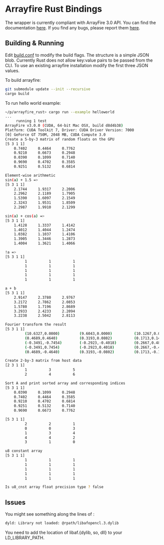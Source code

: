 # Arrayfire Rust Bindings

The wrapper is currently compliant with ArrayFire 3.0 API. You can find the documentation [here](http://arrayfire.github.io/arrayfire-rust/arrayfire/index.html). If you find any bugs, please report them [here](https://github.com/arrayfire/arrayfire-rust/issues).

## Building & Running

Edit [build.conf](build.conf) to modify the build flags. The structure is a simple JSON blob.
Currently Rust does not allow key:value pairs to be passed from the CLI.
To use an existing arrayfire installation modify the first three JSON values.

To build arrayfire:

```bash
git submodule update --init --recursive
cargo build
```

To run hello world example:

```bash
~/p/arrayfire_rust> cargo run --example helloworld
...
     running 1 test
ArrayFire v3.0.0 (CUDA, 64-bit Mac OSX, build d8d4b38)
Platform: CUDA Toolkit 7, Driver: CUDA Driver Version: 7000
[0] GeForce GT 750M, 2048 MB, CUDA Compute 3.0
Create a 5-by-3 matrix of random floats on the GPU
[5 3 1 1]
    0.7402     0.4464     0.7762
    0.9210     0.6673     0.2948
    0.0390     0.1099     0.7140
    0.9690     0.4702     0.3585
    0.9251     0.5132     0.6814

Element-wise arithmetic
sin(a) + 1.5 =>
[5 3 1 1]
    2.1744     1.9317     2.2006
    2.2962     2.1189     1.7905
    1.5390     1.6097     2.1549
    2.3243     1.9531     1.8509
    2.2987     1.9910     2.1299

sin(a) + cos(a) =>
[5 3 1 1]
    1.4128     1.3337     1.4142
    1.4012     1.4044     1.2474
    1.0382     1.1037     1.4106
    1.3905     1.3446     1.2873
    1.4004     1.3621     1.4066

!a =>
[5 3 1 1]
         1          1          1
         1          1          1
         1          1          1
         1          1          1
         1          1          1

a + b
[5 3 1 1]
    2.9147     2.3780     2.9767
    3.2172     2.7862     2.0853
    1.5780     1.7196     2.8689
    3.2933     2.4233     2.2094
    3.2238     2.5042     2.8113

Fourier transform the result
[5 3 1 1]
         (10.6327,0.0000)         (9.6043,0.0000)          (10.1267,0.0000)
         (0.4689,0.4640)          (0.3193,0.0802)          (0.1713,0.1441)
         (-0.3491,-0.7454)        (-0.2923,-0.4018)        (0.2667,0.4886)
         (-0.3491,0.7454)         (-0.2923,0.4018)         (0.2667,-0.4886)
         (0.4689,-0.4640)         (0.3193,-0.0802)         (0.1713,-0.1441)

Create 2-by-3 matrix from host data
[2 3 1 1]
         1          3          5
         2          4          6

Sort A and print sorted array and corresponding indices
[5 3 1 1]
    0.0390     0.1099     0.2948
    0.7402     0.4464     0.3585
    0.9210     0.4702     0.6814
    0.9251     0.5132     0.7140
    0.9690     0.6673     0.7762

[5 3 1 1]
         2          2          1
         0          0          3
         1          3          4
         4          4          2
         3          1          0

u8 constant array
[5 3 1 1]
         1          1          1
         1          1          1
         1          1          1
         1          1          1
         1          1          1

Is u8_cnst array float precision type ? false
```

## Issues

You might see something along the lines of :

```bash
dyld: Library not loaded: @rpath/libafopencl.3.dylib
```

You need to add the location of libaf.{dylib, so, dll} to your LD_LIBRARY_PATH.
